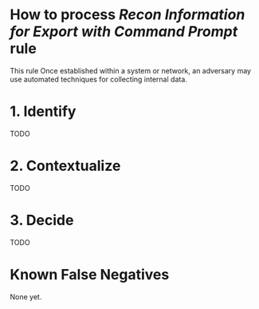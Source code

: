 # How to process *Recon Information for Export with Command Prompt* rule
This rule Once established within a system or network, an adversary may use automated techniques for collecting internal data.

# 1. Identify
TODO

# 2. Contextualize
TODO

# 3. Decide
TODO

# Known False Negatives
None yet.
